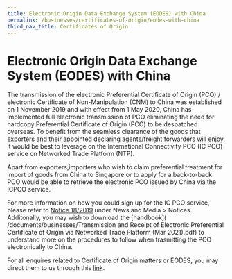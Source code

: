 ```yaml
---
title: Electronic Origin Data Exchange System (EODES) with China
permalink: /businesses/certificates-of-origin/eodes-with-china
third_nav_title: Certificates of Origin
---
```


# Electronic Origin Data Exchange System (EODES) with China

The transmission of the electronic Preferential Certificate of Origin (PCO) / electronic Certificate of Non-Manipulation (CNM) to China was established on 1 November 2019 and with effect from 1 May 2020, China has implemented full electronic transmission of PCO eliminating the need for hardcopy Preferential Certificate of Origin (PCO) to be despatched overseas. To benefit from the seamless clearance of the goods that exporters and their appointed declaring agents/freight forwarders will enjoy, it would be best to leverage on the International Connectivity PCO (IC PCO) service on Networked Trade Platform (NTP). 

Apart from exporters,importers who wish to claim preferential treatment for import of goods from China to Singapore or to apply for a back-to-back PCO would be able to retrieve the electronic PCO issued by China via the ICPCO service. 

For more information on how you could sign up for the IC PCO service, please refer to [Notice 18/2019](/news-and-media/notices/2019-10-15-N.pdf) under News and Media > Notices. Additonally, you may wish to download the [handbook]( /documents/businesses/Transmission and Receipt of Electronic Preferential Certificate of Origin via Networked Trade Platform (Mar 2021).pdf) to understand more on the procedures to follow when trasmitting the PCO electronically to China. 

For all enquires related to Certificate of Origin matters or EODES, you may direct them to us through this [link](https://form.gov.sg/#!/5e7025bbbce24a0011937cbd).  
